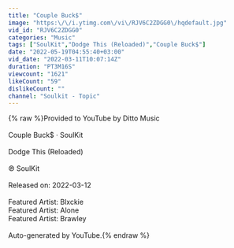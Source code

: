 ```yaml
---
title: "Couple Buck$"
image: "https:\/\/i.ytimg.com\/vi\/RJV6C2ZDGG0\/hqdefault.jpg"
vid_id: "RJV6C2ZDGG0"
categories: "Music"
tags: ["SoulKit","Dodge This (Reloaded)","Couple Buck$"]
date: "2022-05-19T04:55:40+03:00"
vid_date: "2022-03-11T10:07:14Z"
duration: "PT3M16S"
viewcount: "1621"
likeCount: "59"
dislikeCount: ""
channel: "Soulkit - Topic"
---
```

{% raw %}Provided to YouTube by Ditto Music<br /><br />Couple Buck$ · SoulKit<br /><br />Dodge This (Reloaded)<br /><br />℗ SoulKit<br /><br />Released on: 2022-03-12<br /><br />Featured  Artist: Blxckie<br />Featured  Artist: Alone<br />Featured  Artist: Brawley<br /><br />Auto-generated by YouTube.{% endraw %}
